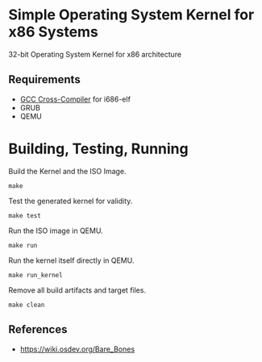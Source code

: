 # Simple Operating System Kernel for x86 Systems

32-bit Operating System Kernel for x86 architecture

## Requirements

- [GCC Cross-Compiler](https://wiki.osdev.org/GCC_Cross_Compiler) for i686-elf
- GRUB
- QEMU

# Building, Testing, Running 

Build the Kernel and the ISO Image.

    make 

Test the generated kernel for validity.

    make test

Run the ISO image in QEMU.

    make run

Run the kernel itself directly in QEMU.

    make run_kernel

Remove all build artifacts and target files.

    make clean


## References

- https://wiki.osdev.org/Bare_Bones

